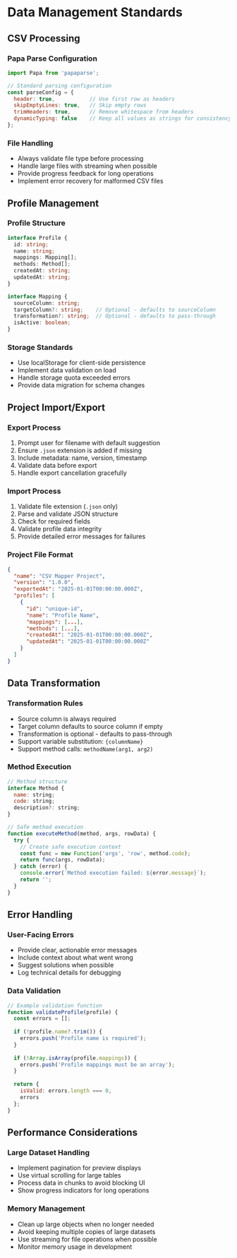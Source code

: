 # Data Management Standards

## CSV Processing

### Papa Parse Configuration
```javascript
import Papa from 'papaparse';

// Standard parsing configuration
const parseConfig = {
  header: true,           // Use first row as headers
  skipEmptyLines: true,   // Skip empty rows
  trimHeaders: true,      // Remove whitespace from headers
  dynamicTyping: false    // Keep all values as strings for consistency
};
```

### File Handling
- Always validate file type before processing
- Handle large files with streaming when possible
- Provide progress feedback for long operations
- Implement error recovery for malformed CSV files

## Profile Management

### Profile Structure
```typescript
interface Profile {
  id: string;
  name: string;
  mappings: Mapping[];
  methods: Method[];
  createdAt: string;
  updatedAt: string;
}

interface Mapping {
  sourceColumn: string;
  targetColumn?: string;    // Optional - defaults to sourceColumn
  transformation?: string;  // Optional - defaults to pass-through
  isActive: boolean;
}
```

### Storage Standards
- Use localStorage for client-side persistence
- Implement data validation on load
- Handle storage quota exceeded errors
- Provide data migration for schema changes

## Project Import/Export

### Export Process
1. Prompt user for filename with default suggestion
2. Ensure `.json` extension is added if missing
3. Include metadata: name, version, timestamp
4. Validate data before export
5. Handle export cancellation gracefully

### Import Process
1. Validate file extension (`.json` only)
2. Parse and validate JSON structure
3. Check for required fields
4. Validate profile data integrity
5. Provide detailed error messages for failures

### Project File Format
```json
{
  "name": "CSV Mapper Project",
  "version": "1.0.0",
  "exportedAt": "2025-01-01T00:00:00.000Z",
  "profiles": [
    {
      "id": "unique-id",
      "name": "Profile Name",
      "mappings": [...],
      "methods": [...],
      "createdAt": "2025-01-01T00:00:00.000Z",
      "updatedAt": "2025-01-01T00:00:00.000Z"
    }
  ]
}
```

## Data Transformation

### Transformation Rules
- Source column is always required
- Target column defaults to source column if empty
- Transformation is optional - defaults to pass-through
- Support variable substitution: `{columnName}`
- Support method calls: `methodName(arg1, arg2)`

### Method Execution
```javascript
// Method structure
interface Method {
  name: string;
  code: string;
  description?: string;
}

// Safe method execution
function executeMethod(method, args, rowData) {
  try {
    // Create safe execution context
    const func = new Function('args', 'row', method.code);
    return func(args, rowData);
  } catch (error) {
    console.error(`Method execution failed: ${error.message}`);
    return '';
  }
}
```

## Error Handling

### User-Facing Errors
- Provide clear, actionable error messages
- Include context about what went wrong
- Suggest solutions when possible
- Log technical details for debugging

### Data Validation
```javascript
// Example validation function
function validateProfile(profile) {
  const errors = [];
  
  if (!profile.name?.trim()) {
    errors.push('Profile name is required');
  }
  
  if (!Array.isArray(profile.mappings)) {
    errors.push('Profile mappings must be an array');
  }
  
  return {
    isValid: errors.length === 0,
    errors
  };
}
```

## Performance Considerations

### Large Dataset Handling
- Implement pagination for preview displays
- Use virtual scrolling for large tables
- Process data in chunks to avoid blocking UI
- Show progress indicators for long operations

### Memory Management
- Clean up large objects when no longer needed
- Avoid keeping multiple copies of large datasets
- Use streaming for file operations when possible
- Monitor memory usage in development
